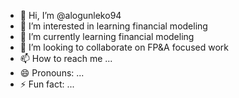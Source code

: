- 👋 Hi, I’m @alogunleko94
- 👀 I’m interested in learning financial modeling 
- 🌱 I’m currently learning financial modeling 
- 💞️ I’m looking to collaborate on FP&A focused work
- 📫 How to reach me ...
- 😄 Pronouns: ...
- ⚡ Fun fact: ...

<!---
alogunleko94/alogunleko94 is a ✨ special ✨ repository because its `README.md` (this file) appears on your GitHub profile.
You can click the Preview link to take a look at your changes.
--->
